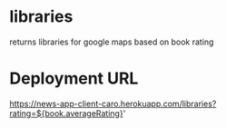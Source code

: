 # libraries
returns libraries for google maps based on book rating
# Deployment URL
https://news-app-client-caro.herokuapp.com/libraries?rating=${book.averageRating}'
